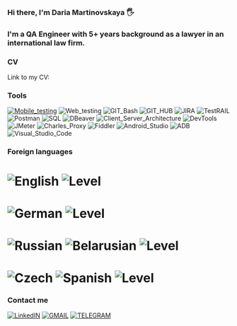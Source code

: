 ### Hi there, I'm Daria Martinovskaya 🖐

### I'm a QA Engineer with 5+ years background as a lawyer in an international law firm. 

### CV
Link to my CV: 

### Tools
[![Mobile_testing](https://img.shields.io/badge/MOBILE_TESTING-grey?style=for-the-badge&logo=DEVTOOLS&logoColor=appveyor)](https://https://www.github.com/DariaMartinovskaya/Mobile_testing)
![Web_testing](https://img.shields.io/badge/WEB_TESTING-grey?style=for-the-badge&logo=DEVTOOLS&logoColor=appveyor)
![GIT_Bash](https://img.shields.io/badge/GIT_BASH-grey?style=for-the-badge&logo=GIT&logoColor=appveyor)
![GIT_HUB](https://img.shields.io/badge/GIT_HUB-grey?style=for-the-badge&logo=GITHUB&logoColor=appveyor)
![JIRA](https://img.shields.io/badge/JIRA-grey?style=for-the-badge&logo=JIRA&logoColor=appveyor)
![TestRAIL](https://img.shields.io/badge/TestRAIL-grey?style=for-the-badge&logo=TESTRAIL&logoColor=appveyor)
![Postman](https://img.shields.io/badge/POSTMAN-grey?style=for-the-badge&logo=POSTMAN&logoColor=appveyor)
![SQL](https://img.shields.io/badge/SQL-grey?style=for-the-badge&logo=SQL&logoColor=appveyor)
![DBeaver](https://img.shields.io/badge/DBeaver-grey?style=for-the-badge&logo=DBEAVER&logoColor=appveyor)
![Client_Server_Architecture](https://img.shields.io/badge/Client_Server_Architecture-grey?style=for-the-badge&logo=DEVTOOLS&logoColor=appveyor)
![DevTools](https://img.shields.io/badge/DEVTOOLS-grey?style=for-the-badge&logo=DEVTOOLS&logoColor=appveyor)
![JMeter](https://img.shields.io/badge/JMETER-grey?style=for-the-badge&logo=JMETER&logoColor=appveyor)
![Charles_Proxy](https://img.shields.io/badge/CHARLES_PROXY-grey?style=for-the-badge&logo=CHARLESPROXY&logoColor=appveyor)
![Fiddler](https://img.shields.io/badge/Fiddler-grey?style=for-the-badge&logo=FIDDLER&logoColor=appveyor)
![Android_Studio](https://img.shields.io/badge/Android_Studio-grey?style=for-the-badge&logo=ANDROIDSTUDIO&logoColor=appveyor)
![ADB](https://img.shields.io/badge/ADB-grey?style=for-the-badge&logo=ADB&logoColor=appveyor)
![Visual_Studio_Code](https://img.shields.io/badge/Visual_Studio_Code-grey?style=for-the-badge&logo=VISUALSTUDIOCODE&logoColor=appveyor)


### Foreign languages
# ![English](https://img.shields.io/badge/English-grey?style=for-the-badge&logo=english&logoColor=appveyor) ![Level](https://img.shields.io/badge/full_Professional_proficiency-lightgrey?style=for-the-badge&logo=english&logoColor=appveyor) 
# ![German](https://img.shields.io/badge/German-grey?style=for-the-badge&logo=english&logoColor=appveyor) ![Level](https://img.shields.io/badge/General_Professional_proficiency-lightgrey?style=for-the-badge&logo=english&logoColor=appveyor) 
# ![Russian](https://img.shields.io/badge/russian-grey?style=for-the-badge&logo=english&logoColor=appveyor) ![Belarusian](https://img.shields.io/badge/Belarusian-grey?style=for-the-badge&logo=english&logoColor=appveyor) ![Level](https://img.shields.io/badge/Native-lightgrey?style=for-the-badge&logo=english&logoColor=appveyor) 
# ![Czech](https://img.shields.io/badge/Czech-grey?style=for-the-badge&logo=english&logoColor=appveyor) ![Spanish](https://img.shields.io/badge/Spanish-grey?style=for-the-badge&logo=english&logoColor=appveyor) ![Level](https://img.shields.io/badge/ELEMENTARY_PROFICIENCY-lightgrey?style=for-the-badge&logo=english&logoColor=appveyor) 

### Contact me
[![LinkedIN](https://img.shields.io/badge/LinkedIN-grey?style=for-the-badge&logo=LinkedIN&logoColor=appveyor)](https://www.linkedin.com/in/daria-martinovskaya)
[![GMAIL](https://img.shields.io/badge/GMAIL-grey?style=for-the-badge&logo=GMAIL&logoColor=appveyor)](mailto:daria.martinovskaya@gmail.com)
[![TELEGRAM](https://img.shields.io/badge/Telegram-grey?style=for-the-badge&logo=Telegram&logoColor=appveyor)](https://t.me/daria_martinovskaya)
